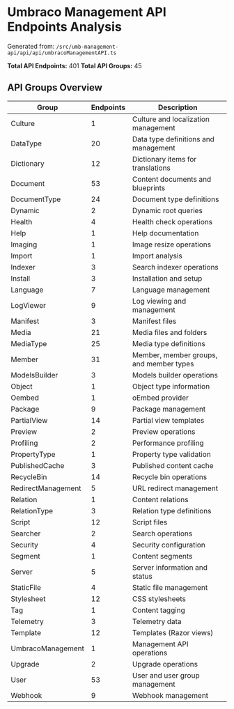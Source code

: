 # Umbraco Management API Endpoints Analysis

Generated from: `/src/umb-management-api/api/api/umbracoManagementAPI.ts`

**Total API Endpoints:** 401
**Total API Groups:** 45

## API Groups Overview

| Group | Endpoints | Description |
|-------|-----------|-------------|
| Culture | 1 | Culture and localization management |
| DataType | 20 | Data type definitions and management |
| Dictionary | 12 | Dictionary items for translations |
| Document | 53 | Content documents and blueprints |
| DocumentType | 24 | Document type definitions |
| Dynamic | 2 | Dynamic root queries |
| Health | 4 | Health check operations |
| Help | 1 | Help documentation |
| Imaging | 1 | Image resize operations |
| Import | 1 | Import analysis |
| Indexer | 3 | Search indexer operations |
| Install | 3 | Installation and setup |
| Language | 7 | Language management |
| LogViewer | 9 | Log viewing and management |
| Manifest | 3 | Manifest files |
| Media | 21 | Media files and folders |
| MediaType | 25 | Media type definitions |
| Member | 31 | Member, member groups, and member types |
| ModelsBuilder | 3 | Models builder operations |
| Object | 1 | Object type information |
| Oembed | 1 | oEmbed provider |
| Package | 9 | Package management |
| PartialView | 14 | Partial view templates |
| Preview | 2 | Preview operations |
| Profiling | 2 | Performance profiling |
| PropertyType | 1 | Property type validation |
| PublishedCache | 3 | Published content cache |
| RecycleBin | 14 | Recycle bin operations |
| RedirectManagement | 5 | URL redirect management |
| Relation | 1 | Content relations |
| RelationType | 3 | Relation type definitions |
| Script | 12 | Script files |
| Searcher | 2 | Search operations |
| Security | 4 | Security configuration |
| Segment | 1 | Content segments |
| Server | 5 | Server information and status |
| StaticFile | 4 | Static file management |
| Stylesheet | 12 | CSS stylesheets |
| Tag | 1 | Content tagging |
| Telemetry | 3 | Telemetry data |
| Template | 12 | Templates (Razor views) |
| UmbracoManagement | 1 | Management API operations |
| Upgrade | 2 | Upgrade operations |
| User | 53 | User and user group management |
| Webhook | 9 | Webhook management |
